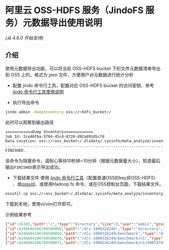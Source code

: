 # 阿里云 OSS-HDFS 服务（JindoFS 服务）元数据导出使用说明
*(从 4.6.0 开始支持)*

## 介绍
使用元数据导出功能，可以将当前 OSS-HDFS bucket 下的文件元数据清单导出到 OSS 上的，格式为 json 文件，方便用户对元数据进行统计分析    

* 配置 jindo 命令行工具，配置对应 OSS-HDFS bucket 的访问密钥，参考 [jindo 命令行工具使用说明](jindo_util_intro.md) 

* 执行导出命令
```bash
jindo admin -dumpInventory oss://<hdfs_bucket>/
```

此时可以观察到输出路径
```bash
============Dump Inventory=============
Job Id: 2ce40fba-5704-45c4-8720-d92a891d5cfd
Data Location: oss://<oss_bucket>/.dlsdata/.sysinfo/meta_analyze/inventory/1666584461201.2ce40fba-5704-45c4-8720-d92a891d5cfd
.....................................................................................................................
FINISHED.
```
该命令为阻塞命令，请耐心等待10秒钟~10分钟（根据元数据量大小），知道最后输出```FINISHED```表示导出成功。

* 下载结果文件
使用 [jindo 命令行工具](jindo_util_intro.md)（配置普通OSS的key非OSS-HDFS） 、或[ossutil](https://help.aliyun.com/document_detail/50452.html)、或使用Hadoop fs 命令、或在OSS控制台页面，下载结果文件。

```bash
ossutil cp oss://<oss_bucket>/.dlsdata/.sysinfo/meta_analyze/inventory/1666584461201.2ce40fba-5704-45c4-8720-d92a891d5cfd ./
```
下载到本地，使用vi/vim打开即可。

示例结果参考
```json
{"id":16385,"path":"/","type":"directory","size":0,"user":"admin","group":"supergroup","atime":0,"mtime":1666581702933,"permission":511,"state":1}
{"id":6246684106789500068,"path":"/dls-1000326249","type":"directory","size":0,"user":"hadoop","group":"supergroup","atime":0,"mtime":1660889124590,"permission":511,"state":0}
{"id":6246684106789500069,"path":"/dls-1000326249/benchmark","type":"directory","size":0,"user":"hadoop","group":"supergroup","atime":0,"mtime":1660889124590,"permission":511,"state":0}
{"id":6246684106789500070,"path":"/dls-1000326249/benchmark/n1","type":"directory","size":0,"user":"hadoop","group":"supergroup","atime":0,"mtime":1660889124590,"permission":511,"state":0}
{"id":6246684106789500071,"path":"/dls-1000326249/benchmark/n1/490747449","type":"directory","size":0,"user":"hadoop","group":"supergroup","atime":0,"mtime":1660895613953,"permission":511,"state":0}
```
